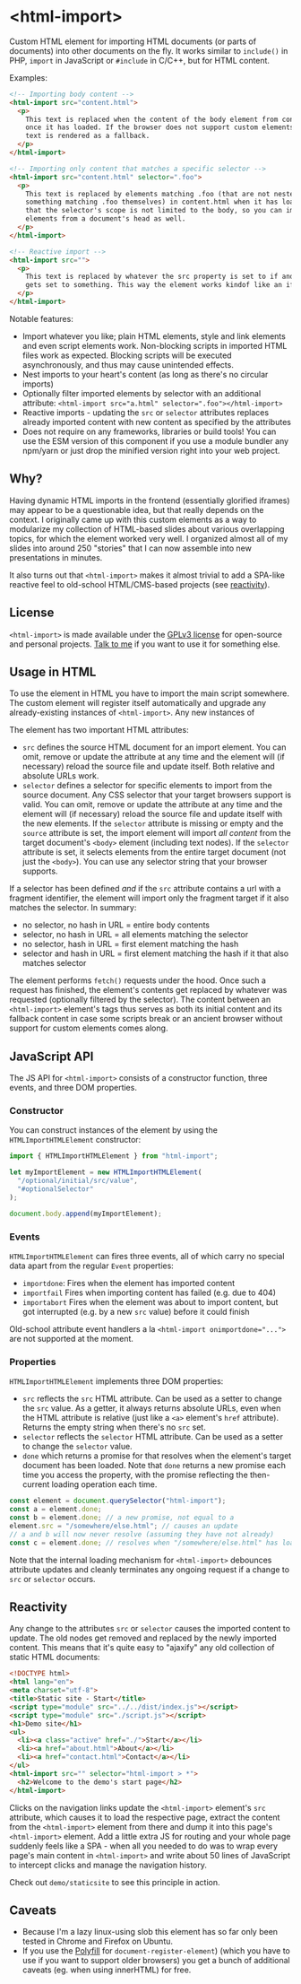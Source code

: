 # &lt;html-import&gt;

Custom HTML element for importing HTML documents (or parts of documents) into
other documents on the fly. It works similar to `include()` in PHP, `import` in
JavaScript or `#include` in C/C++, but for HTML content.

Examples:

```html
<!-- Importing body content -->
<html-import src="content.html">
  <p>
    This text is replaced when the content of the body element from content.html
    once it has loaded. If the browser does not support custom elements, this
    text is rendered as a fallback.
  </p>
</html-import>

<!-- Importing only content that matches a specific selector -->
<html-import src="content.html" selector=".foo">
  <p>
    This text is replaced by elements matching .foo (that are not nested inside
    something matching .foo themselves) in content.html when it has loaded. Note
    that the selector's scope is not limited to the body, so you can import
    elements from a document's head as well.
  </p>
</html-import>

<!-- Reactive import -->
<html-import src="">
  <p>
    This text is replaced by whatever the src property is set to if and when it
    gets set to something. This way the element works kindof like an iframe.
  </p>
</html-import>
```

Notable features:

* Import whatever you like; plain HTML elements, style and link elements and
  even script elements work. Non-blocking scripts in imported HTML files work as
  expected. Blocking scripts will be executed asynchronously, and thus may cause
  unintended effects.
* Nest imports to your heart's content (as long as there's no circular imports)
* Optionally filter imported elements by selector with an additional attribute:
  `<html-import src="a.html" selector=".foo"></html-import>`
* Reactive imports - updating the `src` or `selector` attributes replaces
  already imported content with new content as specified by the attributes
* Does not require on any frameworks, libraries or build tools! You can use the
  ESM version of this component if you use a module bundler any npm/yarn or
  just drop the minified version right into your web project.

## Why?

Having dynamic HTML imports in the frontend (essentially glorified iframes) may
appear to be a questionable idea, but that really depends on the context. I
originally came up with this custom elements as a way to modularize my
collection of HTML-based slides about various overlapping topics, for which the
element worked very well. I organized almost all of my slides into around 250
"stories" that I can now assemble into new presentations in minutes.

It also turns out that `<html-import>` makes it almost trivial to add a SPA-like
reactive feel to old-school HTML/CMS-based projects (see
[reactivity](#reactivity)).

## License

`<html-import>` is made available under the
[GPLv3 license](https://opensource.org/licenses/gpl-3.0.html) for open-source
and personal projects. [Talk to me](https://www.peterkroener.de/kontakt/) if you
want to use it for something else.

## Usage in HTML

To use the element in HTML you have to import the main script somewhere. The
custom element will register itself automatically and upgrade any
already-existing instances of `<html-import>`. Any new instances of

The element has two important HTML attributes:

* `src` defines the source HTML document for an import element. You can omit,
  remove or update the attribute at any time and the element will (if necessary)
  reload the source file and update itself. Both relative and absolute URLs
  work.
* `selector` defines a selector for specific elements to import from the source
  document. Any CSS selector that your target browsers support is valid. You can
  omit, remove or update the attribute at any time and the element will (if
  necessary) reload the source file and update itself with the new elements. If
  the `selector` attribute is missing or empty and the `source` attribute is
  set, the import element will import *all content* from the target document's
  `<body>` element (including text nodes). If the `selector` attribute is set,
  it selects elements from the entire target document (not just the `<body>`).
  You can use any selector string that your browser supports.

If a selector has been defined *and* if the `src` attribute contains a url with
a fragment identifier, the element will import only the fragment target if it
also matches the selector. In summary:

* no selector, no hash in URL = entire body contents
* selector, no hash in URL = all elements matching the selector
* no selector, hash in URL = first element matching the hash
* selector and hash in URL = first element matching the hash if it that also
  matches selector

The element performs `fetch()` requests under the hood. Once such a request has
finished, the element's contents get replaced by whatever was requested
(optionally filtered by the selector). The content between an `<html-import>`
element's tags thus serves as both its initial content and its fallback content
in case some scripts break or an ancient browser without support for custom
elements comes along.

## JavaScript API

The JS API for `<html-import>` consists of a constructor function, three events,
and three DOM properties.

### Constructor

You can construct instances of the element by using the `HTMLImportHTMLElement`
constructor:

```javascript
import { HTMLImportHTMLElement } from "html-import";

let myImportElement = new HTMLImportHTMLElement(
  "/optional/initial/src/value",
  "#optionalSelector"
);

document.body.append(myImportElement);
```

### Events

`HTMLImportHTMLElement` can fires three events, all of which carry no special
data apart from the regular `Event` properties:

* `importdone`: Fires when the element has imported content
* `importfail` Fires when importing content has failed (e.g. due to 404)
* `importabort` Fires when the element was about to import content, but got
  interrupted (e.g. by a new `src` value) before it could finish

Old-school attribute event handlers a la `<html-import onimportdone="...">` are
not supported at the moment.

### Properties

`HTMLImportHTMLElement` implements three DOM properties:

* `src` reflects the `src` HTML attribute. Can be used as a setter to change the
  `src` value. As a getter, it always returns absolute URLs, even when the HTML
  attribute is relative (just like a `<a>` element's `href` attribute). Returns
  the empty string when there's no `src` set.
* `selector` reflects the `selector` HTML attribute. Can be used as a setter to
  change the `selector` value.
* `done` which returns a promise for that resolves when the element's target
  document has been loaded. Note that `done` returns a new promise each time you
  access the property, with the promise reflecting the then-current loading
  operation each time.

```javascript
const element = document.querySelector("html-import");
const a = element.done;
const b = element.done; // a new promise, not equal to a
element.src = "/somewhere/else.html"; // causes an update
// a and b will now never resolve (assuming they have not already)
const c = element.done; // resolves when "/somewhere/else.html" has loaded
```

Note that the internal loading mechanism for `<html-import>` debounces attribute
updates and cleanly terminates any ongoing request if a change to `src` or
`selector` occurs.

## Reactivity

Any change to the attributes `src` or `selector` causes the imported content to
update. The old nodes get removed and replaced by the newly imported content.
This means that it's quite easy to "ajaxify" any old collection of static HTML
documents:

```html
<!DOCTYPE html>
<html lang="en">
<meta charset="utf-8">
<title>Static site - Start</title>
<script type="module" src="../../dist/index.js"></script>
<script type="module" src="./script.js"></script>
<h1>Demo site</h1>
<ul>
  <li><a class="active" href="./">Start</a></li>
  <li><a href="about.html">About</a></li>
  <li><a href="contact.html">Contact</a></li>
</ul>
<html-import src="" selector="html-import > *">
  <h2>Welcome to the demo's start page</h2>
</html-import>
```

Clicks on the navigation links update the `<html-import>` element's `src`
attribute, which causes it to load the respective page, extract the content from
the `<html-import>` element from there and dump it into this page's
`<html-import>` element. Add a little extra JS for routing and
your whole page suddenly feels like a SPA - when all you needed to do was to
wrap every page's main content in `<html-import>` and write about 50 lines of
JavaScript to intercept clicks and manage the navigation history.

Check out `demo/staticsite` to see this principle in action.

## Caveats

* Because I'm a lazy linux-using slob this element has so far only been tested in Chrome and Firefox on Ubuntu.
* If you use the [Polyfill](https://github.com/WebReflection/document-register-element) for `document-register-element`) (which you have to use if you want to support older browsers) you get a bunch of additional caveats (eg. when using innerHTML) for free.
